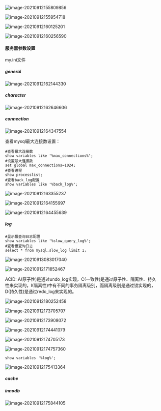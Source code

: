 ![image-20210912155809856](07.mysql调优--mysql分区优化2及参数设计优化.assets/image-20210912155809856.png)

![image-20210912155954718](07.mysql调优--mysql分区优化2及参数设计优化.assets/image-20210912155954718.png)

![image-20210912160125201](07.mysql调优--mysql分区优化2及参数设计优化.assets/image-20210912160125201.png)

![image-20210912160256590](07.mysql调优--mysql分区优化2及参数设计优化.assets/image-20210912160256590.png)

#### 服务器参数设置

my.ini文件

##### general

![image-20210912162144330](07.mysql调优--mysql分区优化2及参数设计优化.assets/image-20210912162144330.png)

##### character

![image-20210912162646606](07.mysql调优--mysql分区优化2及参数设计优化.assets/image-20210912162646606.png)

##### connection

![image-20210912164347554](07.mysql调优--mysql分区优化2及参数设计优化.assets/image-20210912164347554.png)

查看mysql最大连接数设置：

```
#查看最大连接数
show variables like '%max_connections%';
#设置最大连接数
set global max_connections=1024;
#查看进程
show processlist;
#查看back_log配置
show variables like '%back_log%';
```

![image-20210912163355237](07.mysql调优--mysql分区优化2及参数设计优化.assets/image-20210912163355237.png)

![image-20210912164155697](07.mysql调优--mysql分区优化2及参数设计优化.assets/image-20210912164155697.png)

![image-20210912164455639](07.mysql调优--mysql分区优化2及参数设计优化.assets/image-20210912164455639.png)

##### log

```
#显示慢查询日志配置
show variables like '%slow_query_log%';
#查看慢查询日志
select * from mysql.slow_log limit 1;
```



![image-20210913083017040](07.mysql调优--mysql分区优化2及参数设计优化.assets/image-20210913083017040.png)

![image-20210912171852467](07.mysql调优--mysql分区优化2及参数设计优化.assets/image-20210912171852467.png)

ACID: A(原子性)是通过undo_log实现，C(一致性)是通过原子性、隔离性、持久性来实现的，I(隔离性)中有不同的事务隔离级别，而隔离级别是通过锁实现的，D(持久性)是通过redo_log来实现的。

![image-20210912180252458](07.mysql调优--mysql分区优化2及参数设计优化.assets/image-20210912180252458.png)

![image-20210912173705707](07.mysql调优--mysql分区优化2及参数设计优化.assets/image-20210912173705707.png)

![image-20210912173908072](07.mysql调优--mysql分区优化2及参数设计优化.assets/image-20210912173908072.png)

![image-20210912174441079](07.mysql调优--mysql分区优化2及参数设计优化.assets/image-20210912174441079.png)

![image-20210912174705173](07.mysql调优--mysql分区优化2及参数设计优化.assets/image-20210912174705173.png)

![image-20210912174757360](07.mysql调优--mysql分区优化2及参数设计优化.assets/image-20210912174757360.png)

```
show variables '%log%';
```

![image-20210912175413364](07.mysql调优--mysql分区优化2及参数设计优化.assets/image-20210912175413364.png)

##### cache

##### innodb 

![image-20210912175844105](07.mysql调优--mysql分区优化2及参数设计优化.assets/image-20210912175844105.png)